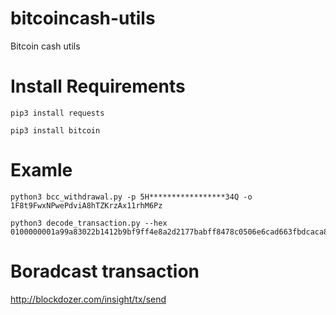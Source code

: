 # bitcoincash-utils
Bitcoin cash utils


# Install Requirements
```
pip3 install requests 

pip3 install bitcoin
```

# Examle

```
python3 bcc_withdrawal.py -p 5H*****************34Q -o 1F8t9FwxNPwePdviA8hTZKrzAx11rhM6Pz
```

```
python3 decode_transaction.py --hex 0100000001a99a83022b1412b9bf9ff4e8a2d2177babff8478c0506e6cad663fbdcaca87e2010000006a47304402203f4350a45b1ded957347f1e62620602426e4d9377cba597ef99d67137c52aa8b022030dc82748c861cf55937d17bff7df0deabf2b53343cb73a76590a240e19fec91412103651caa785718ea23c1cfec371f4e670e399253230377dc0813be004e572e8b1effffffff0190350d00000000001976a9149b0f5d3cd7b5887a9aa7a3ff6df768a89d4942e188ac00000000

```

# Boradcast transaction 

http://blockdozer.com/insight/tx/send

